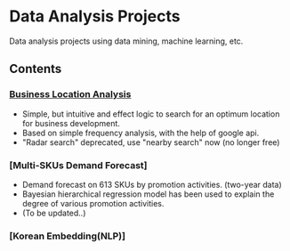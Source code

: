 # Data Analysis Projects


Data analysis projects using data mining, machine learning, etc.


## Contents

### [Business Location Analysis](Business_Location_Analysis/Business_Location_Analysis.ipynb)

- Simple, but intuitive and effect logic to search for an optimum location for business development.
- Based on simple frequency analysis, with the help of google api.
- "Radar search" deprecated, use "nearby search" now (no longer free)

### [Multi-SKUs Demand Forecast]

- Demand forecast on 613 SKUs by promotion activities. (two-year data)
- Bayesian hierarchical regression model has been used to explain the degree of various promotion activities.
- (To be updated..)

### [Korean Embedding(NLP)]
